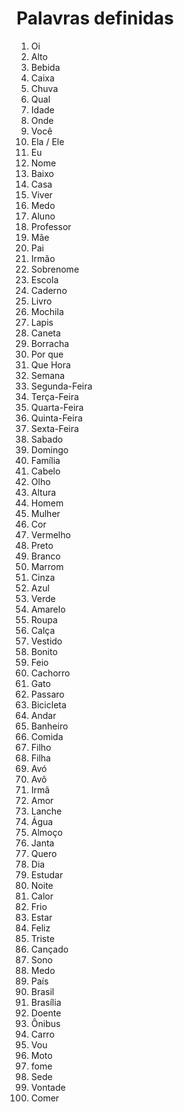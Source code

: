 # Palavras definidas

1. Oi
2. Alto
3. Bebida
4. Caixa
5. Chuva
6. Qual
7. Idade
8. Onde
9. Você
10. Ela / Ele
11. Eu
12. Nome
13. Baixo
14. Casa
15. Viver
16. Medo
17. Aluno
18. Professor
19. Mãe
20. Pai
21. Irmão
22. Sobrenome
23. Escola
24. Caderno
25. Livro
26. Mochila
27. Lapis
28. Caneta
29. Borracha
30. Por que
31. Que Hora
32. Semana
33. Segunda-Feira
34. Terça-Feira
35. Quarta-Feira
36. Quinta-Feira
37. Sexta-Feira
38. Sabado
39. Domingo
40. Família
41. Cabelo
42. Olho
43. Altura
44. Homem
45. Mulher
46. Cor
47. Vermelho
48. Preto
49. Branco
50. Marrom
51. Cinza
52. Azul
53. Verde
54. Amarelo
55. Roupa
56. Calça
57. Vestido
58. Bonito
59. Feio
60. Cachorro
61. Gato
62. Passaro
63. Bicicleta
64. Andar
65. Banheiro
66. Comida
67. Filho
68. Filha
69. Avó
70. Avô
71. Irmã
72. Amor
73. Lanche
74. Água
75. Almoço
76. Janta
77. Quero
78. Dia
79. Estudar
80. Noite
81. Calor
82. Frio
83. Estar
84. Feliz
85. Triste
86. Cançado
87. Sono
88. Medo
89. País
90. Brasil
91. Brasília
92. Doente
93. Ônibus
94. Carro
95. Vou
96. Moto
97. fome
98. Sede
99. Vontade
100. Comer